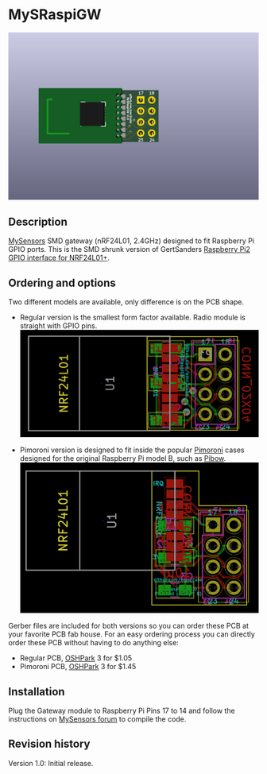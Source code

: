 MySRaspiGW
==========

![KiCad 3D view](https://raw.githubusercontent.com/emc2cube/MySRaspiGW/master/Regular/img/MySRaspiGW-3Dtop.png)


Description
-----------

[MySensors](http://www.mysensors.org) SMD gateway (nRF24L01, 2.4GHz) designed to fit Raspberry Pi GPIO ports.
This is the SMD shrunk version of GertSanders [Raspberry Pi2 GPIO interface for NRF24L01+](https://www.openhardware.io/view/17/Raspberry-Pi2-GPIO-interface-for-NRF24L01).


Ordering and options
--------

Two different models are available, only difference is on the PCB shape.

- Regular version is the smallest form factor available. Radio module is straight with GPIO pins.
![MySRaspiGW regular PCB](https://raw.githubusercontent.com/emc2cube/MySRaspiGW/master/Regular/img/MySRaspiGW-PCB.png)

- Pimoroni version is designed to fit inside the popular [Pimoroni](http://pimoroni.com) cases designed for the original Raspberry Pi model B, such as [Pibow](https://www.raspberrypi.org/blog/pibow/).
![MySRaspiGW Pimoroni PCB](https://raw.githubusercontent.com/emc2cube/MySRaspiGW/master/Pimoroni/img/MySRaspiGW_Pimoroni-PCB.png)

Gerber files are included for both versions so you can order these PCB at your favorite PCB fab house.
For an easy ordering process you can directly order these PCB without having to do anything else:
- Regular PCB, [OSHPark](https://oshpark.com/shared_projects/bg1hhzfQ) 3 for $1.05
- Pimoroni PCB, [OSHPark](https://oshpark.com/shared_projects/c99XW7uq) 3 for $1.45


Installation
-------

Plug the Gateway module to Raspberry Pi Pins 17 to 14 and follow the instructions on [MySensors forum](https://forum.mysensors.org/topic/2437/step-by-step-procedure-to-connect-the-nrf24l01-to-the-gpio-pins-and-use-the-raspberry-as-a-serial-gateway) to compile the code.


Revision history
----------------

Version 1.0: Initial release.